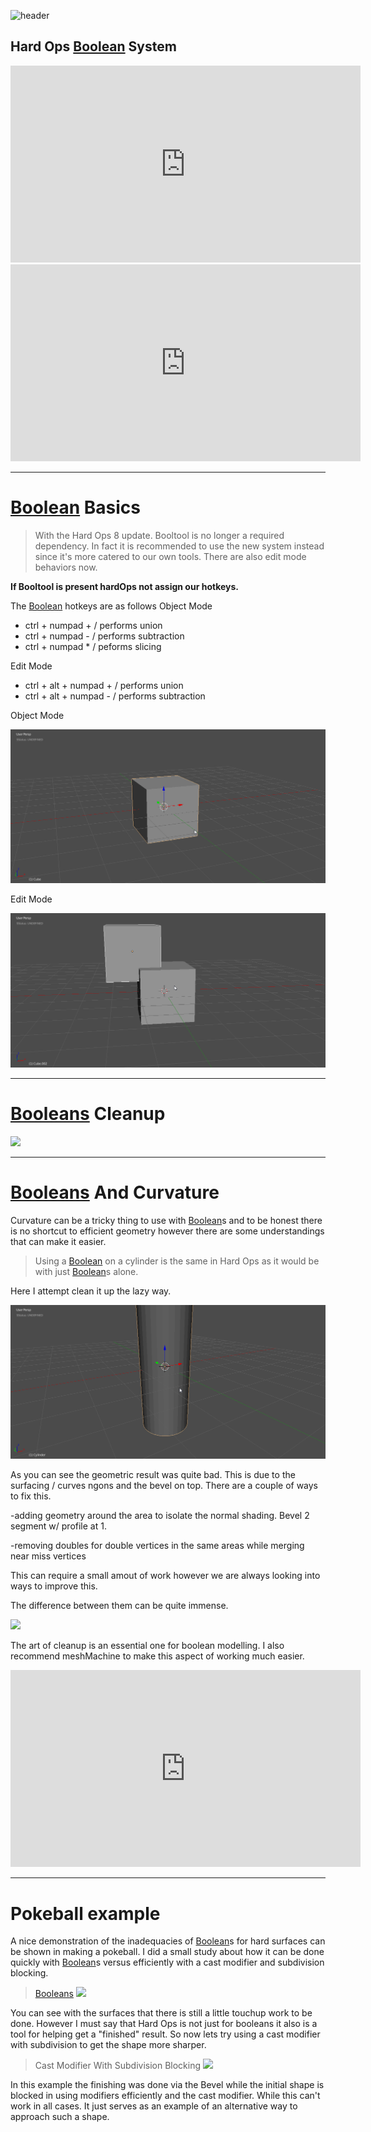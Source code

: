 ![header](img/banner.gif)

## Hard Ops [Boolean](boolean.md) System

<iframe width="560" height="315" src="https://www.youtube.com/embed/Sd6U4ZFcMyc" frameborder="0" allowfullscreen></iframe>

<iframe width="560" height="315" src="https://www.youtube.com/embed/S6uFpBe1oTU" frameborder="0" allowfullscreen></iframe>

___

# [Boolean](boolean.md) Basics

> With the Hard Ops 8 update. Booltool is no longer a required dependency. In fact it is recommended to use the new system instead since it's more catered to our own tools. There are also edit mode behaviors now.

**If Booltool is present hardOps not assign our hotkeys.**

The [Boolean](boolean.md) hotkeys are as follows
Object Mode

  - ctrl + numpad + / performs union
  - ctrl + numpad - / performs subtraction
  - ctrl + numpad * / peforms slicing

Edit Mode

  - ctrl + alt + numpad + / performs union
  - ctrl + alt + numpad - / performs subtraction

Object Mode

![img](img/bool/b1.gif)

Edit Mode

![img](img/bool/b2.gif)

____

# [Booleans](boolean.md) Cleanup

![](img/bool/b4.gif)

____

# [Booleans](boolean.md) And Curvature

Curvature can be a tricky thing to use with [Boolean](boolean.md)s and to be honest there is no shortcut to efficient geometry however there are some understandings that can make it easier.

> Using a [Boolean](boolean.md) on a cylinder is the same in Hard Ops as it would be with just [Boolean](boolean.md)s alone.

Here I attempt clean it up the lazy way.

![](img/bool/b3.gif)

As you can see the geometric result was quite bad. This is due to the surfacing / curves ngons and the bevel on top. There are a couple of ways to fix this.

  -adding geometry around the area to isolate the normal shading. Bevel 2 segment w/ profile at 1.

  -removing doubles for double vertices in the same areas while merging near miss vertices

  This can require a small amout of work however we are always looking into ways to improve this.

  The difference between them can be quite immense.

![](img/bool/b5.gif)

The art of cleanup is an essential one for boolean modelling. I also recommend meshMachine to make this aspect of working much easier.

<iframe width="560" height="315" src="https://www.youtube.com/watch?v=C5TknYySBpM" frameborder="0" allowfullscreen></iframe>

___

# Pokeball example

A nice demonstration of the inadequacies of [Boolean](boolean.md)s for hard surfaces can be shown in making a pokeball. I did a small study about how it can be done quickly with [Boolean](boolean.md)s versus efficiently with a cast modifier and subdivision blocking.

> [Booleans](boolean.md)
![](img/bool/b6.gif)

You can see with the surfaces that there is still a little touchup work to be done. However I must say that Hard Ops is not just for booleans it also is a tool for helping get a "finished" result. So now lets try using a cast modifier with subdivision to get the shape more sharper.

>Cast Modifier With Subdivision Blocking
![](img/bool/b7.gif)

In this example the finishing was done via the Bevel while the initial shape is blocked in using modifiers efficiently and the cast modifier. While this can't work in all cases. It just serves as an example of an alternative way to approach such a shape.
